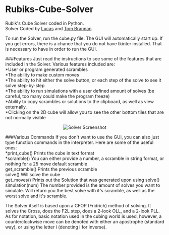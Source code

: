 # Rubiks-Cube-Solver
Rubik's Cube Solver coded in Python.  
Solver Coded by <a href="https://github.com/CubeLuke">Lucas</a> and <a href="https://github.com/TomBrannan">Tom Brannan</a>

To run the Solver, run the cube.py file. The GUI will automatically start up. If you get errors, there is a chance that you do not have tkinter installed. That is necessary to have in order to run the GUI.

###Features
Just read the instructions to see some of the features that are included in the Solver.
Various features included are:  
*User or program generated scrambles  
*The ability to make custom moves  
*The ability to hit either the solve button, or each step of the solve to see it solve step-by-step  
*The ability to run simulations with a user defined amount of solves (be careful, too many could make the program freeze)  
*Ability to copy scrambles or solutions to the clipboard, as well as view externally.  
*Clicking on the 2D cube will allow you to see the other bottom tiles that are not normally visible  

<p align="center">
	<img src="https://cloud.githubusercontent.com/assets/10378593/5694175/4f15d546-9914-11e4-83ea-e85d91236071.png" alt ="Solver Screenshot"/>
</p>


###Various Commands
If you don't want to use the GUI, you can also just type function commands in the interpreter. Here are some of the useful ones:  
*print_cube()   Prints the cube in text format  
*scramble()     You can either provide a number, a scramble in string format, or nothing for a 25 move default scramble  
get_scramble()  Prints the previous scramble  
solve()         Will solve the cube  
get_moves()     Prints out the Solution that was generated upon using solve()  
simulation(num) The number provided is the amount of solves you want to simulate. Will return you the best solve with it's scramble, as well as the worst solve and it's scramble.  


The Solver itself is based upon a CFOP (Fridrich) method of solving. It solves the Cross, does the F2L step, does a 2-look OLL, and a 2-look PLL.  As for notation, basic notation used in the cubing world is used, however, a counterclockwise move can be denoted with either an apostrophe (standard way), or using the letter i (denoting i for inverse).
